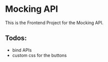# Mocking API

This is the Frontend Project for the Mocking API.

## Todos:
- bind APIs
- custom css for the buttons